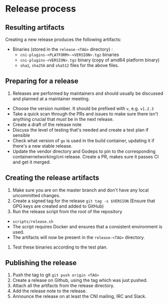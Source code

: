 # Release process

## Resulting artifacts
Creating a new release produces the following artifacts:

- Binaries (stored in the `release-<TAG>` directory) :
  - `cni-plugins-<PLATFORM>-<VERSION>.tgz` binaries
  - `cni-plugins-<VERSION>.tgz` binary (copy of amd64 platform binary)
  - `sha1`, `sha256` and `sha512` files for the above files.

## Preparing for a release
1. Releases are performed by maintainers and should usually be discussed and planned at a maintainer meeting.
  - Choose the version number. It should be prefixed with `v`, e.g. `v1.2.3`
  - Take a quick scan through the PRs and issues to make sure there isn't anything crucial that _must_ be in the next release.
  - Create a draft of the release note
  - Discuss the level of testing that's needed and create a test plan if sensible
  - Check what version of `go` is used in the build container, updating it if there's a new stable release.
  - Update the vendor directory and Godeps to pin to the corresponding containernetworking/cni release. Create a PR, makes sure it passes CI and get it merged.

## Creating the release artifacts
1. Make sure you are on the master branch and don't have any local uncommitted changes.
1. Create a signed tag for the release `git tag -s $VERSION` (Ensure that GPG keys are created and added to GitHub)
1. Run the release script from the root of the repository
  - `scripts/release.sh`
  - The script requires Docker and ensures that a consistent environment is used.
  - The artifacts will now be present in the `release-<TAG>` directory.
1. Test these binaries according to the test plan.

## Publishing the release
1. Push the tag to git `git push origin <TAG>`
1. Create a release on Github, using the tag which was just pushed.
1. Attach all the artifacts from the release directory.
1. Add the release note to the release.
1. Announce the release on at least the CNI mailing, IRC and Slack.

